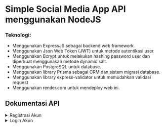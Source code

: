 
# Simple Social Media App API menggunakan NodeJS

### Teknologi:
- Menggunakan ExpressJS sebagai backend web framework.
- Menggunakan Json Web Token (JWT) untuk metode autentikasi user.
- Menggunakan Bcrypt untuk melakukan hashing password user dan diperkuat menggunakan metode dynamic salt.
- Menggunakan PostgreSQL untuk database.
- Menggunakan library Prisma sebagai ORM dan sistem migrasi database.
- Menggunakan library express-validator untuk memudahkan validasi request
- Menggunakan render.com untuk mendeploy web ini.

## Dokumentasi API
<details>
    <summary>Registrasi Akun</summary>

### Request
    
```http
POST http://localhost:3000/auth/register
Content-Type:  application/json

{"username":"isi_username","password":"isi_password"}
```
### Response
Status: **200** - Berhasil mendaftar akun
```json
{
  "status": true,
  "message": "User registered"
}
```
Status: **403** - Username sudah terdaftar
    
```json
{
  "status": false,
  "message": "User already registered"
}
```
Status: **400** - Request tidak valid, seperti: kolom tidak diisi
    
```json
{
  "status": false,
  "message": "Invalid request",
  "data": {
    "errors": [...]
  }
}
```
</details>

<details>
    <summary>Login Akun</summary>

### Request
    
```http
POST http://localhost:3000/auth/login
Content-Type:  application/json

{"username":"isi_username","password":"isi_password"}
```
### Response
Status: **200** - Berhasil login
```json
{
  "status": true,
  "message": "Successfully logged",
  "data": {
    "token": "..."
  }
}
```
Status: **401** - Username tidak terdaftar
    
```json
{
  "status": false,
  "message": "Invalid username"
}
```
Status: **401** - Password salah
    
```json
{
  "status": false,
  "message": "Wrong password",
}
```
</details>
